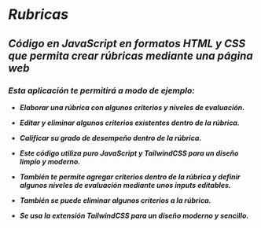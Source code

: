 # **_Rubricas_**

## **_Código en JavaScript en formatos HTML y CSS que permita crear rúbricas mediante una página web_**

### **_Esta aplicación te permitirá a modo de ejemplo:_**

- **_Elaborar una rúbrica con algunos criterios y niveles de evaluación._**
  
- **_Editar y eliminar algunos criterios existentes dentro de la rúbrica._**

- **_Calificar su grado de desempeño dentro de la rúbrica._**
  
- **_Este código utiliza puro JavaScript y TailwindCSS para un diseño limpio y moderno._**

- **_También te permite agregar criterios dentro de la rúbrica y definir algunos niveles de evaluación mediante unos inputs editables._**
  
- **_También se puede eliminar algunos criterios a la rúbrica._**
  
- **_Se usa la extensión TailwindCSS para un diseño moderno y sencillo._**
